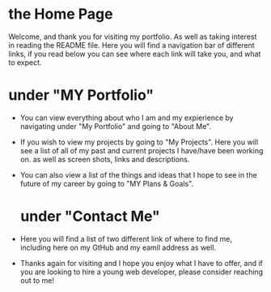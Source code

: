   # the Home Page

Welcome, and thank you for visiting my portfolio. As well as taking interest in reading the README file.
Here you will find a navigation bar of different links, if you read below you can see where each link will take you, and what to expect.



   # under "MY Portfolio"

- You can view everything about who I am and my expierience by navigating under "My Portfolio" and going to "About Me".

- If you wish to view my projects by going to "My Projects". Here you will see a list of all of my past and current projects I have/have been working on. as well as screen shots, links and descriptions.

- You can also view a list of the things and ideas that I hope to see in the future of my career by going to "MY Plans & Goals".


     # under "Contact Me"

- Here you will find a list of two different link of where to find me, including here on my GtHub and my eamil address as well.



- Thanks again for visiting and I hope you enjoy what I have to offer, and if you are looking to hire a young web developer, please consider reaching out to me!
